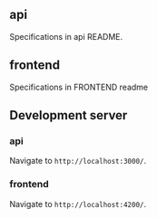 ## api

Specifications in api README.

## frontend

Specifications in FRONTEND readme

## Development server

### api

Navigate to `http://localhost:3000/`.

### frontend

Navigate to `http://localhost:4200/`.
